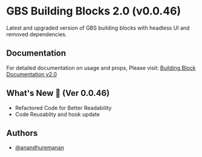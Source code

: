 # GBS Building Blocks 2.0 (v0.0.46)

Latest and upgraded version of GBS building blocks with headless UI and removed dependencies.

## Documentation

For detailed documentation on usage and props, Please visit: [Building Block Documentation v2.0](https://blackmax-designs.gitbook.io/building-block-v2.0)

## What's New 🎉 (Ver 0.0.46)

- Refactored Code for Better Readability
- Code Reusablity and hook update

## Authors

- [@anandhuremanan](https://www.github.com/anandhuremanan)
